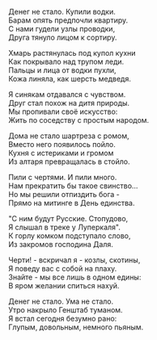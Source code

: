 Денег не стало. Купили водки.  
Барам опять предпочли квартиру.  
С нами гудели узлы проводки,  
Друга тянуло лицом к сортиру.

Хмарь растянулась под купол кухни  
Как покрывало над трупом леди.  
Пальцы и лица от водки пухли,  
Кожа линяла, как шерсть медведя.

Я синякам отдавался с чувством.  
Друг стал похож на дитя природы.  
Мы пропивали своё искусство:  
Жить по соседству с простым народом.

Дома не стало шартреза с ромом,  
Вместо него появилось пойло.  
Кухня с истериками и громом  
Из алтаря превращалась в стойло.

Пили с чертями. И пили много.   
Нам прекратить бы такое свинство...  
Но мы решили отпиздить бога -  
Прямо на митинге в День единства.

"С ним будут Русские. Стопудово,  
Я слышал в треке у Луперкаля".  
К горлу комком подступало слово,  
Из закромов господина Даля.

Черти! - вскричал я - козлы, скотины,  
Я поведу вас с собой на плаху.  
Знайте - мы все лишь в одном едины:  
В яром желании спиться нахуй.

Денег не стало. Ума не стало.  
Утро накрыло Генштаб туманом.  
Я встал сегодня безумно рано:  
Глупым, довольным, немного пьяным.